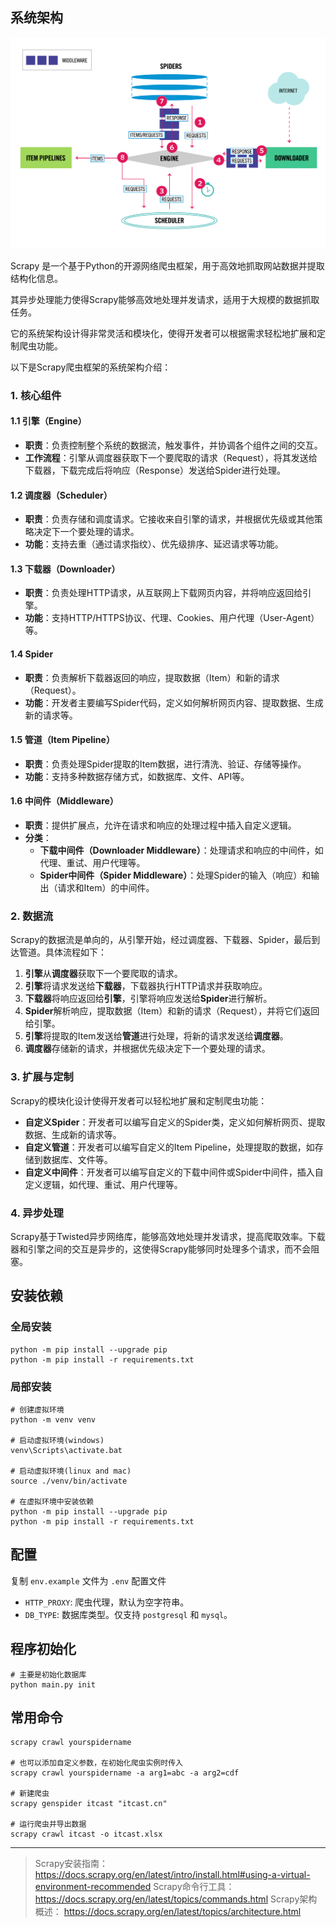 ## 系统架构

![系统架构图](scrapy_architecture_02.png)

Scrapy 是一个基于Python的开源网络爬虫框架，用于高效地抓取网站数据并提取结构化信息。

其异步处理能力使得Scrapy能够高效地处理并发请求，适用于大规模的数据抓取任务。

它的系统架构设计得非常灵活和模块化，使得开发者可以根据需求轻松地扩展和定制爬虫功能。

以下是Scrapy爬虫框架的系统架构介绍：

### 1. **核心组件**

#### 1.1 **引擎（Engine）**
- **职责**：负责控制整个系统的数据流，触发事件，并协调各个组件之间的交互。
- **工作流程**：引擎从调度器获取下一个要爬取的请求（Request），将其发送给下载器，下载完成后将响应（Response）发送给Spider进行处理。

#### 1.2 **调度器（Scheduler）**
- **职责**：负责存储和调度请求。它接收来自引擎的请求，并根据优先级或其他策略决定下一个要处理的请求。
- **功能**：支持去重（通过请求指纹）、优先级排序、延迟请求等功能。

#### 1.3 **下载器（Downloader）**
- **职责**：负责处理HTTP请求，从互联网上下载网页内容，并将响应返回给引擎。
- **功能**：支持HTTP/HTTPS协议、代理、Cookies、用户代理（User-Agent）等。

#### 1.4 **Spider**
- **职责**：负责解析下载器返回的响应，提取数据（Item）和新的请求（Request）。
- **功能**：开发者主要编写Spider代码，定义如何解析网页内容、提取数据、生成新的请求等。

#### 1.5 **管道（Item Pipeline）**
- **职责**：负责处理Spider提取的Item数据，进行清洗、验证、存储等操作。
- **功能**：支持多种数据存储方式，如数据库、文件、API等。

#### 1.6 **中间件（Middleware）**
- **职责**：提供扩展点，允许在请求和响应的处理过程中插入自定义逻辑。
- **分类**：
  - **下载中间件（Downloader Middleware）**：处理请求和响应的中间件，如代理、重试、用户代理等。
  - **Spider中间件（Spider Middleware）**：处理Spider的输入（响应）和输出（请求和Item）的中间件。

### 2. **数据流**

Scrapy的数据流是单向的，从引擎开始，经过调度器、下载器、Spider，最后到达管道。具体流程如下：

1. **引擎**从**调度器**获取下一个要爬取的请求。
2. **引擎**将请求发送给**下载器**，下载器执行HTTP请求并获取响应。
3. **下载器**将响应返回给**引擎**，引擎将响应发送给**Spider**进行解析。
4. **Spider**解析响应，提取数据（Item）和新的请求（Request），并将它们返回给引擎。
5. **引擎**将提取的Item发送给**管道**进行处理，将新的请求发送给**调度器**。
6. **调度器**存储新的请求，并根据优先级决定下一个要处理的请求。

### 3. **扩展与定制**

Scrapy的模块化设计使得开发者可以轻松地扩展和定制爬虫功能：

- **自定义Spider**：开发者可以编写自定义的Spider类，定义如何解析网页、提取数据、生成新的请求等。
- **自定义管道**：开发者可以编写自定义的Item Pipeline，处理提取的数据，如存储到数据库、文件等。
- **自定义中间件**：开发者可以编写自定义的下载中间件或Spider中间件，插入自定义逻辑，如代理、重试、用户代理等。

### 4. **异步处理**

Scrapy基于Twisted异步网络库，能够高效地处理并发请求，提高爬取效率。下载器和引擎之间的交互是异步的，这使得Scrapy能够同时处理多个请求，而不会阻塞。


## 安装依赖

### 全局安装

```
python -m pip install --upgrade pip
python -m pip install -r requirements.txt
```

### 局部安装

```
# 创建虚拟环境
python -m venv venv

# 启动虚拟环境(windows)
venv\Scripts\activate.bat

# 启动虚拟环境(linux and mac)
source ./venv/bin/activate

# 在虚拟环境中安装依赖
python -m pip install --upgrade pip
python -m pip install -r requirements.txt
```

## 配置

复制 `env.example` 文件为 `.env` 配置文件

- `HTTP_PROXY`: 爬虫代理，默认为空字符串。
- `DB_TYPE`: 数据库类型。仅支持 `postgresql` 和 `mysql`。


## 程序初始化

```
# 主要是初始化数据库
python main.py init
```

## 常用命令

```
scrapy crawl yourspidername

# 也可以添加自定义参数，在初始化爬虫实例时传入
scrapy crawl yourspidername -a arg1=abc -a arg2=cdf

# 新建爬虫
scrapy genspider itcast "itcast.cn"

# 运行爬虫并导出数据
scrapy crawl itcast -o itcast.xlsx
```

--------------------------

> Scrapy安装指南：https://docs.scrapy.org/en/latest/intro/install.html#using-a-virtual-environment-recommended
> Scrapy命令行工具：https://docs.scrapy.org/en/latest/topics/commands.html
> Scrapy架构概述： https://docs.scrapy.org/en/latest/topics/architecture.html
